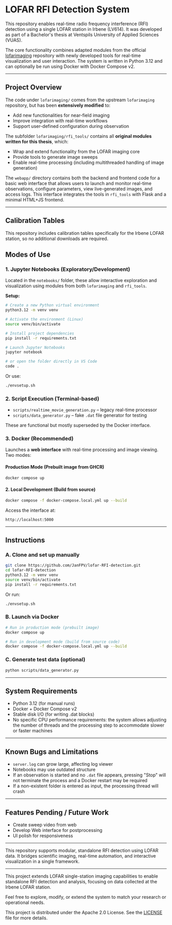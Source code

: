 # LOFAR RFI Detection System

This repository enables real-time radio frequency interference (RFI) detection using a single LOFAR station in Irbene (LV614). It was developed as part of a Bachelor's thesis at Ventspils University of Applied Sciences (VUAS).

The core functionality combines adapted modules from the official [lofarimaging](https://github.com/lofar-astron/lofarimaging) repository with newly developed tools for real-time visualization and user interaction. The system is written in Python 3.12 and can optionally be run using Docker with Docker Compose v2.

---

## Project Overview

The code under `lofarimaging/` comes from the upstream `lofarimaging` repository, but has been **extensively modified** to:

- Add new functionalities for near-field imaging
- Improve integration with real-time workflows
- Support user-defined configuration during observation

The subfolder `lofarimaging/rfi_tools/` contains all **original modules written for this thesis**, which:

- Wrap and extend functionality from the LOFAR imaging core
- Provide tools to generate image sweeps
- Enable real-time processing (including multithreaded handling of image generation)

The `webapp/` directory contains both the backend and frontend code for a basic web interface that allows users to launch and monitor real-time observations, configure parameters, view live-generated images, and access logs. This interface integrates the tools in `rfi_tools` with Flask and a minimal HTML+JS frontend.

---

## Calibration Tables

This repository includes calibration tables specifically for the Irbene LOFAR station, so no additional downloads are required.

## Modes of Use

### 1. Jupyter Notebooks (Exploratory/Development)

Located in the `notebooks/` folder, these allow interactive exploration and visualization using modules from both `lofarimaging` and `rfi_tools`.

**Setup:**

```bash
# Create a new Python virtual environment
python3.12 -m venv venv

# Activate the environment (Linux)
source venv/bin/activate

# Install project dependencies
pip install -r requirements.txt

# Launch Jupyter Notebooks
jupyter notebook

# or open the folder directly in VS Code
code .
```

Or use:

```bash
./envsetup.sh
```

### 2. Script Execution (Terminal-based)

- `scripts/realtime_movie_generation.py` – legacy real-time processor
- `scripts/data_generator.py` – fake `.dat` file generator for testing

These are functional but mostly superseded by the Docker interface.

### 3. Docker (Recommended)

Launches a **web interface** with real-time processing and image viewing. Two modes:

#### Production Mode (Prebuilt image from GHCR)

```bash
docker compose up
```

#### 2. Local Development (Build from source)

```bash
docker compose -f docker-compose.local.yml up --build
```

Access the interface at:

```
http://localhost:5000
```

---

## Instructions

### A. Clone and set up manually

```bash
git clone https://github.com/JanFPV/lofar-RFI-detection.git
cd lofar-RFI-detection
python3.12 -m venv venv
source venv/bin/activate
pip install -r requirements.txt
```

Or run:

```bash
./envsetup.sh
```

### B. Launch via Docker

```bash
# Run in production mode (prebuilt image)
docker compose up

# Run in development mode (build from source code)
docker compose -f docker-compose.local.yml up --build
```

### C. Generate test data (optional)

```bash
python scripts/data_generator.py
```

---

## System Requirements

- Python 3.12 (for manual runs)
- Docker + Docker Compose v2
- Stable disk I/O (for writing .dat blocks)
- No specific CPU performance requirements: the system allows adjusting the number of threads and the processing step to accommodate slower or faster machines

---

## Known Bugs and Limitations

- `server.log` can grow large, affecting log viewer
- Notebooks may use outdated structure
- If an observation is started and no `.dat` file appears, pressing "Stop" will not terminate the process and a Docker restart may be required
- If a non-existent folder is entered as input, the processing thread will crash

---

## Features Pending / Future Work

- Create sweep video from web
- Develop Web interface for postprocessing
- UI polish for responsiveness

---

This repository supports modular, standalone RFI detection using LOFAR data. It bridges scientific imaging, real-time automation, and interactive visualization in a single framework. 

---

This project extends LOFAR single-station imaging capabilities to enable standalone RFI detection and analysis, focusing on data collected at the Irbene LOFAR station.

Feel free to explore, modify, or extend the system to match your research or operational needs.

This project is distributed under the Apache 2.0 License. See the [LICENSE](LICENSE) file for more details.
